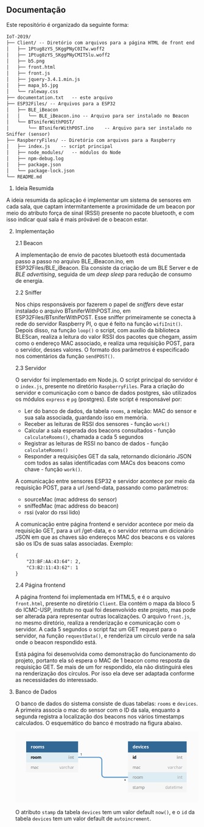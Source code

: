 ## Documentação

Este repositório é organizado da seguinte forma:

```
IoT-2019/
├── Client/	-- Diretório com arquivos para a página HTML de front end
│   ├── 1Ptug8zYS_SKggPNyC0ITw.woff2
│   ├── 1Ptug8zYS_SKggPNyCMIT5lu.woff2
│   ├── b5.png
│   ├── front.html
│   ├── front.js
│   ├── jquery-3.4.1.min.js
│   ├── mapa_b5.jpg
│   └── raleway.css
├── documentation.txt	-- este arquivo
├── ESP32Files/	-- Arquivos para a ESP32
│   ├── BLE_iBeacon 						
│   │   └── BLE_iBeacon.ino	-- Arquivo para ser instalado no Beacon
│   └── BTsniferWithPOST/	
│       └── BTsniferWithPOST.ino	-- Arquivo para ser instalado no Sniffer (sensor)
├── RaspberryFiles/	-- Diretório com arquivos para a Raspberry
│   ├── index.js	-- script principal
│   ├── node_modules/	-- módulos do Node
│   ├── npm-debug.log
│   ├── package.json
│   └── package-lock.json
└── README.md
```

1. Ideia Resumida

A ideia resumida da aplicação é implementar um sistema de sensores em cada sala, que captam intermitantemente a proximidade de um beacon por meio do atributo força de sinal (RSSI) presente no pacote bluetooth, e com isso indicar qual sala é mais próvável de o beacon estar.

2. Implementação
	
	2.1 Beacon

	A implementação de envio de pacotes bluetooth está documentada passo a passo no arquivo BLE_iBeacon.ino, em ESP32Files/BLE_iBeacon. Ela consiste da criação de um BLE Server e de *BLE advertising*, seguida de um *deep sleep* para redução de consumo de energia.

	2.2 Sniffer

	Nos chips responsáveis por fazerem o papel de *sniffers* deve estar instalado o arquivo BTsniferWithPOST.ino, em ESP32Files/BTsniferWithPOST. Esse sniffer primeiramente se conecta à rede do servidor Raspberry PI, o que é feito na função `wifiInit()`. Depois disso, na função `loop()` o script, com auxílio da biblioteca BLEScan, realiza a leitura do valor RSSI dos pacotes que chegam, assim como o endereço MAC associado, e realiza uma requisição POST, para o servidor, desses valores. O formato dos parâmetros é especificado nos comentários da função `sendPOST()`.

	2.3 Servidor

	O servidor foi implementado em Node.js. O script principal do servidor é o `index.js`, presente no diretório `RaspberryFiles`. Para a criação do servidor e comunicação com o banco de dados postgres, são utilizados os módulos `express` e `pg` (postgres). Este script é responsável por:

	-  Ler do banco de dados, da tabela `rooms`, a relação: MAC do sensor e sua sala associada, guardando isso em memória.
	-  Receber as leituras de RSSI dos sensores - função `work()`
	-  Calcular a sala esperada dos beacons consultados - função `calculateRooms()`, chamada a cada 5 segundos
	-  Registrar as leituras de RSSI no banco de dados - função `calculateRooms()`
	-  Responder a requisições GET da sala, retornando dicionário JSON com todos as salas identificadas com MACs dos beacons como chave - função `work()`.

	A comunicação entre sensores ESP32 e servidor acontece por meio da requisição POST, para a url <IPServidor>/send-data, passando como parâmetros:
	- sourceMac (mac address do sensor)
	- sniffedMac (mac address do beacon)
	- rssi (valor do rssi lido)

	A comunicação entre página frontend e servidor acontece por meio da requisição GET, para a url <IPServidor>/get-data, e o servidor retorna um dicionário JSON em que as chaves são endereços MAC dos beacons e os valores são os IDs de suas salas associadas. Exemplo:
	```
	{
		"23:BF:AA:43:64": 2,
		"C3:B2:11:43:62": 1
	}
	```

	2.4 Página frontend

	A página frontend foi implementada em HTML5, e é o arquivo `front.html`, presente no diretório `Client`. Ela contém o mapa da bloco 5 do ICMC-USP, instituto no qual foi desenvolvido este projeto, mas pode ser alterada para representar outras localizações. O arquivo `front.js`, no mesmo diretório, realiza a renderização e comunicação com o servidor. A cada 5 segundos o script faz um GET request para o servidor, na função `requestData()`, e renderiza um círculo verde na sala onde o beacon respondido está.

	Está página foi desenvolvida como demonstração do funcionamento do projeto, portanto ela só espera o MAC de 1 beacon como resposta da requisição GET. Se mais de um for respondido, ela não distinguirá eles na renderização dos círculos. Por isso ela deve ser adaptada conforme as necessidades do interessado.

3. Banco de Dados
	
	O banco de dados do sistema consiste de duas tabelas: `rooms` e `devices`. A primeira associa o mac do sensor com o ID da sala, enquanto a segunda registra a localização dos beacons nos vários timestamps calculados. O esquemático do banco é mostrado na figura abaixo.

	![esquematico](esquema-bd.png)

	O atributo `stamp` da tabela `devices` tem um valor default `now()`, e o `id` da tabela `devices` tem um valor default de `autoincrement`.